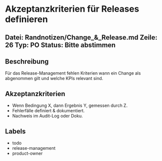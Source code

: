 # Akzeptanzkriterien für Releases definieren
Datei: Randnotizen/Change_&_Release.md
Zeile: 26
Typ: PO
Status: Bitte abstimmen
---

## Beschreibung
Für das Release-Management fehlen Kriterien wann ein Change als abgenommen gilt und welche KPIs relevant sind.

## Akzeptanzkriterien
- Wenn Bedingung X, dann Ergebnis Y, gemessen durch Z.
- Fehlerfälle definiert & dokumentiert.
- Nachweis im Audit-Log oder Doku.

## Labels
- todo
- release-management
- product-owner
